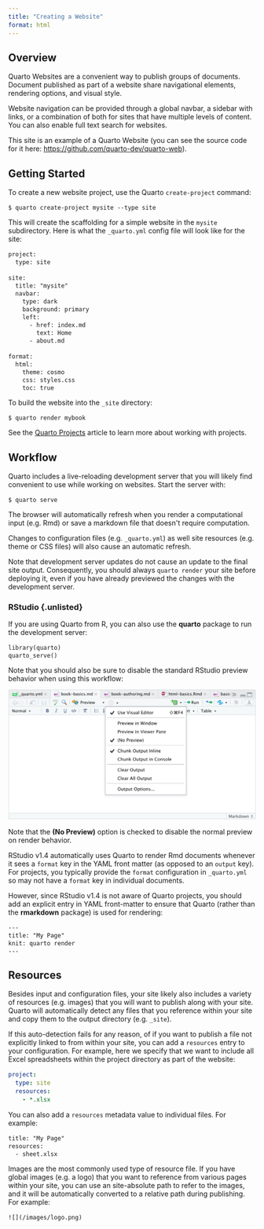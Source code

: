 ```yaml
---
title: "Creating a Website"
format: html
---
```


## Overview

Quarto Websites are a convenient way to publish groups of documents. Document published as part of a website share navigational elements, rendering options, and visual style. 

Website navigation can be provided through a global navbar, a sidebar with links, or a combination of both for sites that have multiple levels of content. You can also enable full text search for websites.

This site is an example of a Quarto Website (you can see the source code for it here: <https://github.com/quarto-dev/quarto-web>).


## Getting Started

To create a new website project, use the Quarto `create-project` command:

``` {.bash}
$ quarto create-project mysite --type site
```

This will create the scaffolding for a simple website in the `mysite` subdirectory. Here is what the `_quarto.yml` config file will look like for the site:

``` {.yaml}
project:
  type: site

site:
  title: "mysite"
  navbar:
    type: dark
    background: primary
    left:
      - href: index.md
        text: Home
      - about.md

format:
  html:
    theme: cosmo
    css: styles.css
    toc: true
```

To build the website into the `_site` directory:

``` {.bash}
$ quarto render mybook
```

See the [Quarto Projects](quarto-projects.md) article to learn more about working with projects. 

## Workflow

Quarto includes a live-reloading development server that you will likely find convenient to use while working on websites. Start the server with:

``` {.bash}
$ quarto serve
```

The browser will automatically refresh when you render a computational input (e.g. Rmd) or save a markdown file that doesn't require computation.

Changes to configuration files (e.g. `_quarto.yml`) as well site resources (e.g. theme or CSS files) will also cause an automatic refresh.

Note that development server updates do not cause an update to the final site output. Consequently, you should always `quarto render` your site before deploying it, even if you have already previewed the changes with the development server.

### RStudio {.unlisted}

If you are using Quarto from R, you can also use the **quarto** package to run the development server:

``` {.r}
library(quarto)
quarto_serve()
```

Note that you should also be sure to disable the standard RStudio preview behavior when using this workflow:

![](images/rstudio-no-preview.png)

Note that the **(No Preview)** option is checked to disable the normal preview on render behavior.

RStudio v1.4 automatically uses Quarto to render Rmd documents whenever it sees a `format` key in the YAML front matter (as opposed to an `output` key). For projects, you typically provide the `format` configuration in `_quarto.yml` so may not have a `format` key in individual documents.

However, since RStudio v1.4 is not aware of Quarto projects, you should add an explicit entry in YAML front-matter to ensure that Quarto (rather than the **rmarkdown** package) is used for rendering:

``` {.yaml}
---
title: "My Page"
knit: quarto render
---
```

## Resources

Besides input and configuration files, your site likely also includes a variety of resources (e.g. images) that you will want to publish along with your site. Quarto will automatically detect any files that you reference within your site and copy them to the output directory (e.g. `_site`).

If this auto-detection fails for any reason, of if you want to publish a file not explicitly linked to from within your site, you can add a `resources` entry to your configuration. For example, here we specify that we want to include all Excel spreadsheets within the project directory as part of the website:

``` {.yaml .yml}
project:
  type: site
  resources: 
    - *.xlsx
```

You can also add a `resources` metadata value to individual files. For example:

``` {.yaml}
title: "My Page"
resources:
  - sheet.xlsx
```

Images are the most commonly used type of resource file. If you have global images (e.g. a logo) that you want to reference from various pages within your site, you can use an site-absolute path to refer to the images, and it will be automatically converted to a relative path during publishing. For example:

``` {.markdown}
![](/images/logo.png)
```
